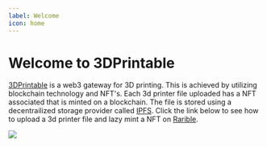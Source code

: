 ```yaml
---
label: Welcome
icon: home
---
```

# Welcome to 3DPrintable

[3DPrintable](http://3dprintable.io) is a web3 gateway for 3D printing. This is achieved by utilizing blockchain technology and NFT's. Each 3d printer file uploaded has a NFT associated that is minted on a blockchain. The file is stored using a decentrailized storage provider called [IPFS](https://ipfs.io/). Click the link below to see how to upload a 3d printer file and lazy mint a NFT on [Rarible](https://rarible.com/).

![](../static/3DPrintable_Logo_WhiteType.svg)